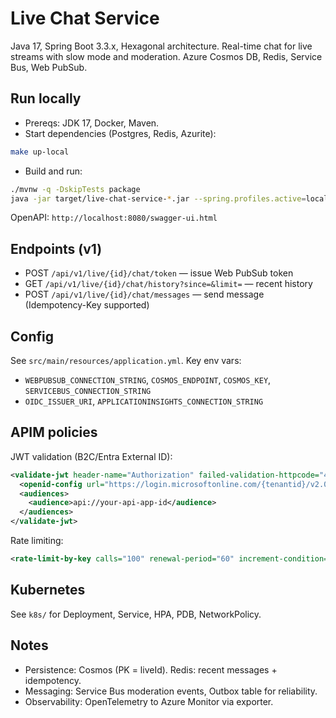 # Live Chat Service

Java 17, Spring Boot 3.3.x, Hexagonal architecture. Real-time chat for live streams with slow mode and moderation. Azure Cosmos DB, Redis, Service Bus, Web PubSub.

## Run locally

- Prereqs: JDK 17, Docker, Maven.
- Start dependencies (Postgres, Redis, Azurite):

```bash
make up-local
```

- Build and run:

```bash
./mvnw -q -DskipTests package
java -jar target/live-chat-service-*.jar --spring.profiles.active=local
```

OpenAPI: `http://localhost:8080/swagger-ui.html`

## Endpoints (v1)
- POST `/api/v1/live/{id}/chat/token` — issue Web PubSub token
- GET `/api/v1/live/{id}/chat/history?since=&limit=` — recent history
- POST `/api/v1/live/{id}/chat/messages` — send message (Idempotency-Key supported)

## Config
See `src/main/resources/application.yml`. Key env vars:
- `WEBPUBSUB_CONNECTION_STRING`, `COSMOS_ENDPOINT`, `COSMOS_KEY`, `SERVICEBUS_CONNECTION_STRING`
- `OIDC_ISSUER_URI`, `APPLICATIONINSIGHTS_CONNECTION_STRING`

## APIM policies

JWT validation (B2C/Entra External ID):
```xml
<validate-jwt header-name="Authorization" failed-validation-httpcode="401" require-signed-tokens="true" require-expiration-time="true" output-token-variable-name="jwt">
  <openid-config url="https://login.microsoftonline.com/{tenantid}/v2.0/.well-known/openid-configuration"/>
  <audiences>
    <audience>api://your-api-app-id</audience>
  </audiences>
</validate-jwt>
```

Rate limiting:
```xml
<rate-limit-by-key calls="100" renewal-period="60" increment-condition="@(context.Request.Method == 'POST')" counter-key="@(context.Request.IpAddress)" />
```

## Kubernetes
See `k8s/` for Deployment, Service, HPA, PDB, NetworkPolicy.

## Notes
- Persistence: Cosmos (PK = liveId). Redis: recent messages + idempotency.
- Messaging: Service Bus moderation events, Outbox table for reliability.
- Observability: OpenTelemetry to Azure Monitor via exporter.
